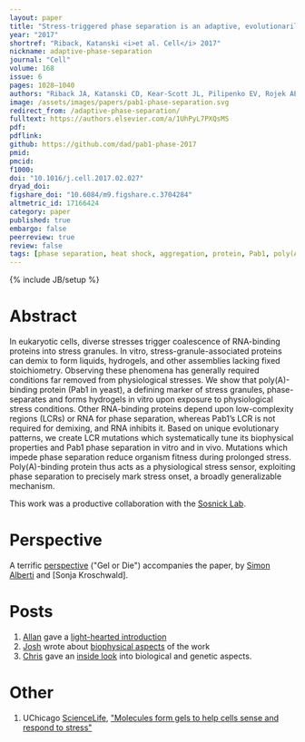 ```yaml
---
layout: paper
title: "Stress-triggered phase separation is an adaptive, evolutionarily tuned response"
year: "2017"
shortref: "Riback, Katanski <i>et al. Cell</i> 2017"
nickname: adaptive-phase-separation
journal: "Cell"
volume: 168
issue: 6
pages: 1028–1040
authors: "Riback JA, Katanski CD, Kear-Scott JL, Pilipenko EV, Rojek AE, Sosnick TR, Drummond DA"
image: /assets/images/papers/pab1-phase-separation.svg
redirect_from: /adaptive-phase-separation/
fulltext: https://authors.elsevier.com/a/1UhPyL7PXQsMS
pdf: 
pdflink: 
github: https://github.com/dad/pab1-phase-2017
pmid: 
pmcid:
f1000: 
doi: "10.1016/j.cell.2017.02.027"
dryad_doi:
figshare_doi: "10.6084/m9.figshare.c.3704284"
altmetric_id: 17166424
category: paper
published: true
embargo: false
peerreview: true
review: false
tags: [phase separation, heat shock, aggregation, protein, Pab1, poly(A)-binding protein, yeast, stress, starvation]
---
```

{% include JB/setup %}

<!-- http://www.cell.com/cell/pdf/S0092-8674(17)30242-8.pdf -->

# Abstract 

In eukaryotic cells, diverse stresses trigger coalescence of RNA-binding proteins into stress granules. In vitro, stress-granule-associated proteins can demix to form liquids, hydrogels, and other assemblies lacking fixed stoichiometry. Observing these phenomena has generally required conditions far removed from physiological stresses. We show that poly(A)-binding protein (Pab1 in yeast), a defining marker of stress granules, phase-separates and forms hydrogels in vitro upon exposure to physiological stress conditions. Other RNA-binding proteins depend upon low-complexity regions (LCRs) or RNA for phase separation, whereas Pab1’s LCR is not required for demixing, and RNA inhibits it. Based on unique evolutionary patterns, we create LCR mutations which systematically tune its biophysical properties and Pab1 phase separation in vitro and in vivo. Mutations which impede phase separation reduce organism fitness during prolonged stress. Poly(A)-binding protein thus acts as a physiological stress sensor, exploiting phase separation to precisely mark stress onset, a broadly generalizable mechanism.

This work was a productive collaboration with the [Sosnick Lab](http://sosnick.uchicago.edu/).

# Perspective

A terrific [perspective][alberti-perspective] ("Gel or Die") accompanies the paper, by [Simon Alberti] and [Sonja Kroschwald]. 

# Posts
1. [Allan][al] gave a [light-hearted introduction]
1. [Josh] wrote about [biophysical aspects][josh-blog] of the work
1. [Chris] gave an [inside look] into biological and genetic aspects. 

# Other 
1. UChicago [ScienceLife], ["Molecules form gels to help cells sense and respond to stress"][ScienceLife]

[al]: /team/d-allan-drummond
[light-hearted introduction]: /blog/about-adaptive-phase-separation
[Josh]: /team/josh-riback
[josh-blog]: /blog/polymer-biophysics-in-action
[alberti-perspective]: https://authors.elsevier.com/a/1UhPyL7PXQsMS
[Simon Alberti]: https://www.mpi-cbg.de/en/research-groups/current-groups/simon-alberti/group-leader/
[biophysical aspects]: /blog/polymer-biophysics-in-action
[Chris]: /team/chris-katanski
[inside look]: /blog/Pab1-Demixing-FAQ
[ScienceLife]: https://sciencelife.uchospitals.edu/2017/03/09/molecules-form-gels-to-help-cells-sense-and-respond-to-stress/


